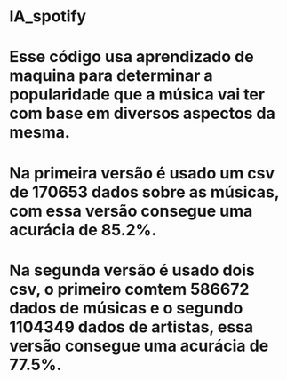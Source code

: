 # IA_spotify
# Esse código usa aprendizado de maquina para determinar a popularidade que a música vai ter com base em diversos aspectos da mesma.
# Na primeira versão é usado um csv de 170653 dados sobre as músicas, com essa versão consegue uma acurácia de 85.2%.
# Na segunda versão é usado dois csv, o primeiro comtem 586672 dados de músicas e o segundo 1104349 dados de artistas, essa versão consegue uma acurácia de 77.5%.

